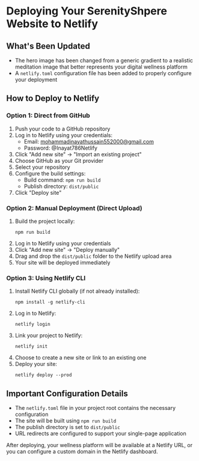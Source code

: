 # Deploying Your SerenityShpere Website to Netlify

## What's Been Updated
- The hero image has been changed from a generic gradient to a realistic meditation image that better represents your digital wellness platform
- A `netlify.toml` configuration file has been added to properly configure your deployment

## How to Deploy to Netlify

### Option 1: Direct from GitHub
1. Push your code to a GitHub repository
2. Log in to Netlify using your credentials:
   - Email: mohammadinayathussain552000@gmail.com
   - Password: @Inayat786Netlify
3. Click "Add new site" → "Import an existing project"
4. Choose GitHub as your Git provider
5. Select your repository
6. Configure the build settings:
   - Build command: `npm run build`
   - Publish directory: `dist/public`
7. Click "Deploy site"

### Option 2: Manual Deployment (Direct Upload)
1. Build the project locally:
   ```
   npm run build
   ```
2. Log in to Netlify using your credentials
3. Click "Add new site" → "Deploy manually"
4. Drag and drop the `dist/public` folder to the Netlify upload area
5. Your site will be deployed immediately

### Option 3: Using Netlify CLI
1. Install Netlify CLI globally (if not already installed):
   ```
   npm install -g netlify-cli
   ```
2. Log in to Netlify:
   ```
   netlify login
   ```
3. Link your project to Netlify:
   ```
   netlify init
   ```
4. Choose to create a new site or link to an existing one
5. Deploy your site:
   ```
   netlify deploy --prod
   ```

## Important Configuration Details
- The `netlify.toml` file in your project root contains the necessary configuration
- The site will be built using `npm run build` 
- The publish directory is set to `dist/public`
- URL redirects are configured to support your single-page application

After deploying, your wellness platform will be available at a Netlify URL, or you can configure a custom domain in the Netlify dashboard.